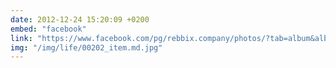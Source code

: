 ```yaml
---
date: 2012-12-24 15:20:09 +0200
embed: "facebook"
link: "https://www.facebook.com/pg/rebbix.company/photos/?tab=album&album_id=205953149529971"
img: "/img/life/00202_item.md.jpg"
---
```

